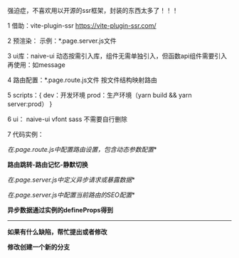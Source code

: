   强迫症，不喜欢用以开源的ssr框架，封装的东西太多了！！！

1 借助：vite-plugin-ssr https://vite-plugin-ssr.com/

2 预渲染：
  示例：*.page.server.js文件

3 ui库：naive-ui
  动态按需引入库，组件无需单独引入，但函数api组件需要引入再使用：如message

4 路由配置：*.page.route.js文件
  按文件结构映射路由

5 scripts：{
    dev：开发环境
    prod：生产环境（yarn build && yarn server:prod）
  }
  
6 ui： naive-ui vfont sass 不需要自行删除

7 代码实例：

**在*.page.route.js中配置路由设置，包含动态参数配置**

**路由跳转-路由记忆-静默切换**

**在*.page.server.js中定义异步请求或暴露数据**

**在*.page.server.js中配置当前路由的SEO配置**

**异步数据通过实例的defineProps得到**

-----------------------------------------------------------------

**如果有什么缺陷，帮忙提出或者修改**

**修改创建一个新的分支**
